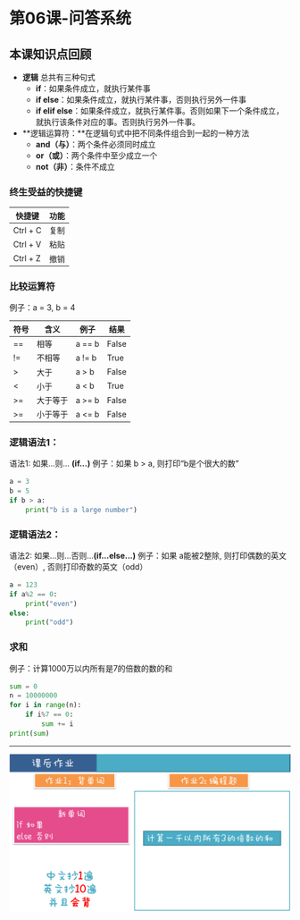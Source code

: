 # 第06课-问答系统

## 本课知识点回顾

* **逻辑** 总共有三种句式
    * **if**：如果条件成立，就执行某件事
    * **if else**：如果条件成立，就执行某件事，否则执行另外一件事
    * **if elif else**：如果条件成立，就执行某件事。否则如果下一个条件成立，就执行该条件对应的事。否则执行另外一件事。
* **逻辑运算符：**在逻辑句式中把不同条件组合到一起的一种方法
    * **and（与）**：两个条件必须同时成立
    * **or（或）**：两个条件中至少成立一个
    * **not（非）**：条件不成立



### 终生受益的快捷键

快捷键 | 功能
--- | ---
Ctrl + C | 复制
Ctrl + V | 粘贴
Ctrl + Z | 撤销

### 比较运算符
例子：a = 3, b = 4

符号 | 含义 | 例子 | 结果 
--- | --- | --- | ---  
== | 相等 | a == b | False 
!= | 不相等 | a != b | True 
> | 大于 | a > b | False 
< | 小于 | a < b | True 
>= | 大于等于 | a >= b | False
>= | 小于等于 | a <= b | False

### 逻辑语法1：
语法1: 如果...则... **(if...)**
例子：如果 b > a, 则打印“b是个很大的数”

```python
a = 3
b = 5
if b > a:
    print("b is a large number")
```

### 逻辑语法2：
语法2: 如果...则...否则...**(if...else...)**
例子：如果 a能被2整除, 则打印偶数的英文（even）, 否则打印奇数的英文（odd）

```python
a = 123
if a%2 == 0:
    print("even")
else:
    print("odd")

```

### 求和

例子：计算1000万以内所有是7的倍数的数的和

```python
sum = 0
n = 10000000
for i in range(n):
    if i%7 == 0:
        sum += i
print(sum)

```

---
![](/assets/hw_05.png)
